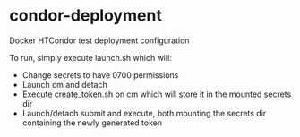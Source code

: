 # condor-deployment
Docker HTCondor test deployment configuration

To run, simply execute launch.sh which will:
- Change secrets to have 0700 permissions
- Launch cm and detach
- Execute create_token.sh on cm which will store it in the mounted secrets dir
- Launch/detach submit and execute, both mounting the secrets dir containing the newly
  generated token
  
